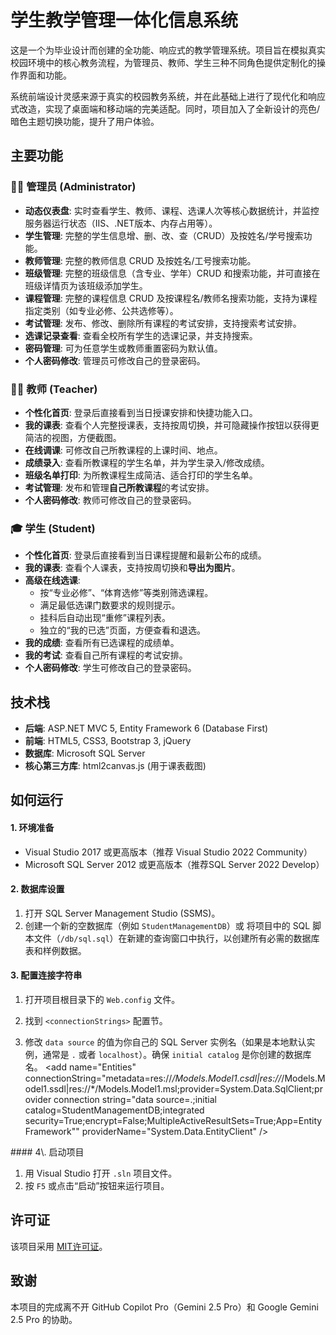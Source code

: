 # 学生教学管理一体化信息系统

这是一个为毕业设计而创建的全功能、响应式的教学管理系统。项目旨在模拟真实校园环境中的核心教务流程，为管理员、教师、学生三种不同角色提供定制化的操作界面和功能。

系统前端设计灵感来源于真实的校园教务系统，并在此基础上进行了现代化和响应式改造，实现了桌面端和移动端的完美适配。同时，项目加入了全新设计的亮色/暗色主题切换功能，提升了用户体验。

## 主要功能

### 👨‍💻 管理员 (Administrator)

- **动态仪表盘**: 实时查看学生、教师、课程、选课人次等核心数据统计，并监控服务器运行状态（IIS、.NET版本、内存占用等）。
- **学生管理**: 完整的学生信息增、删、改、查（CRUD）及按姓名/学号搜索功能。
- **教师管理**: 完整的教师信息 CRUD 及按姓名/工号搜索功能。
- **班级管理**: 完整的班级信息（含专业、学年）CRUD 和搜索功能，并可直接在班级详情页为该班级添加学生。
- **课程管理**: 完整的课程信息 CRUD 及按课程名/教师名搜索功能，支持为课程指定类别（如专业必修、公共选修等）。
- **考试管理**: 发布、修改、删除所有课程的考试安排，支持搜索考试安排。
- **选课记录查看**: 查看全校所有学生的选课记录，并支持搜索。
- **密码管理**: 可为任意学生或教师重置密码为默认值。
- **个人密码修改**: 管理员可修改自己的登录密码。

### 👩‍🏫 教师 (Teacher)

- **个性化首页**: 登录后直接看到当日授课安排和快捷功能入口。
- **我的课表**: 查看个人完整授课表，支持按周切换，并可隐藏操作按钮以获得更简洁的视图，方便截图。
- **在线调课**: 可修改自己所教课程的上课时间、地点。
- **成绩录入**: 查看所教课程的学生名单，并为学生录入/修改成绩。
- **班级名单打印**: 为所教课程生成简洁、适合打印的学生名单。
- **考试管理**: 发布和管理**自己所教课程**的考试安排。
- **个人密码修改**: 教师可修改自己的登录密码。

### 🎓 学生 (Student)

- **个性化首页**: 登录后直接看到当日课程提醒和最新公布的成绩。
- **我的课表**: 查看个人课表，支持按周切换和**导出为图片**。
- **高级在线选课**:
  - 按“专业必修”、“体育选修”等类别筛选课程。
  - 满足最低选课门数要求的规则提示。
  - 挂科后自动出现“重修”课程列表。
  - 独立的“我的已选”页面，方便查看和退选。
- **我的成绩**: 查看所有已选课程的成绩单。
- **我的考试**: 查看自己所有课程的考试安排。
- **个人密码修改**: 学生可修改自己的登录密码。

## 技术栈

- **后端**: ASP.NET MVC 5, Entity Framework 6 (Database First)
- **前端**: HTML5, CSS3, Bootstrap 3, jQuery
- **数据库**: Microsoft SQL Server
- **核心第三方库**: html2canvas.js (用于课表截图)

## 如何运行

#### 1\. 环境准备

- Visual Studio 2017 或更高版本（推荐 Visual Studio 2022 Community）
- Microsoft SQL Server 2012 或更高版本（推荐SQL Server 2022 Develop）

#### 2\. 数据库设置

1. 打开 SQL Server Management Studio (SSMS)。
2. 创建一个新的空数据库（例如 `StudentManagementDB`）或 将项目中的 SQL 脚本文件（`/db/sql.sql`）在新建的查询窗口中执行，以创建所有必需的数据库 表和样例数据。

#### 3\. 配置连接字符串

1. 打开项目根目录下的 `Web.config` 文件。

2. 找到 `<connectionStrings>` 配置节。

3. 修改 `data source` 的值为你自己的 SQL Server 实例名（如果是本地默认实例，通常是 `.` 或者 `localhost`）。确保 `initial catalog` 是你创建的数据库名。
   <connectionStrings>
  <add name="Entities" connectionString="metadata=res://*/Models.Model1.csdl|res://*/Models.Model1.ssdl|res://*/Models.Model1.msl;provider=System.Data.SqlClient;provider connection string="data source=.;initial catalog=StudentManagementDB;integrated security=True;encrypt=False;MultipleActiveResultSets=True;App=EntityFramework"" providerName="System.Data.EntityClient" />
</connectionStrings>
#### 4\. 启动项目

1. 用 Visual Studio 打开 `.sln` 项目文件。
2. 按 `F5` 或点击“启动”按钮来运行项目。

## 许可证

该项目采用 [MIT许可证](https://opensource.org/licenses/MIT)。

## 致谢

本项目的完成离不开 GitHub Copilot Pro（Gemini 2.5 Pro）和 Google Gemini 2.5 Pro 的协助。
